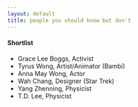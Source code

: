 ```yaml
---
layout: default
title: people you should know but don't
---
```


#### Shortlist ####
* Grace Lee Boggs, Activist
* Tyrus Wong, Artist/Animator (Bambi)
* Anna May Wong, Actor
* Wah Chang, Designer (Star Trek)
* Yang Zhenning, Physicist
* T.D. Lee, Physicist
